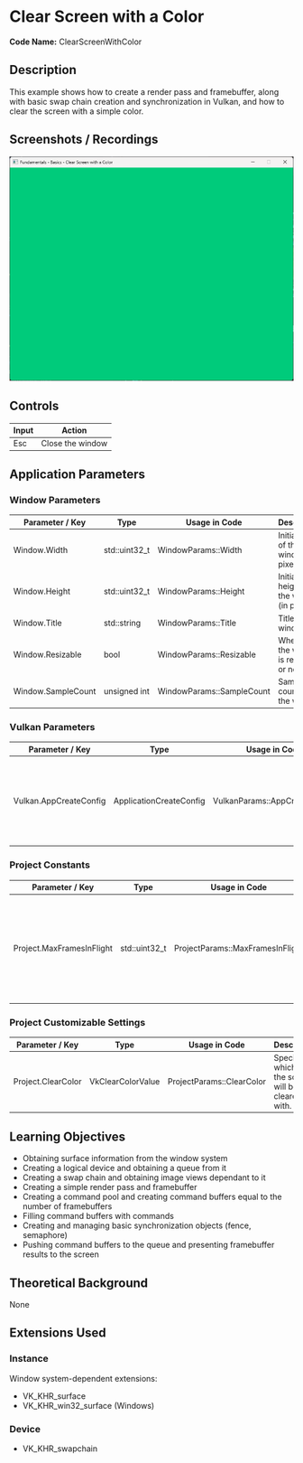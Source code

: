 # Clear Screen with a Color

**Code Name:** ClearScreenWithColor

## Description

This example shows how to create a render pass and framebuffer, along with basic swap chain creation and synchronization in Vulkan, and how to clear the screen with a simple color.

## Screenshots / Recordings

![](/Docs/ExampleMedia/Fundamentals/Basics/ClearScreenWithColor.png?raw=true)

## Controls

| Input | Action           |
|-------|------------------|
| Esc   | Close the window |

## Application Parameters

### Window Parameters

| Parameter / Key    | Type          | Usage in Code             | Description                             | Rewritable? |
|--------------------|---------------|---------------------------|-----------------------------------------|-------------|
| Window.Width       | std::uint32_t | WindowParams::Width       | Initial width of the window (in pixel)  | No          |
| Window.Height      | std::uint32_t | WindowParams::Height      | Initial height of the window (in pixel) | No          |
| Window.Title       | std::string   | WindowParams::Title       | Title of the window                     | No          |
| Window.Resizable   | bool          | WindowParams::Resizable   | Whether the window is resizable or not  | No          |
| Window.SampleCount | unsigned int  | WindowParams::SampleCount | Sample count of the window              | No          |

### Vulkan Parameters

| Parameter / Key        | Type                    | Usage in Code                 | Description                                                                        | Rewritable? |
|------------------------|-------------------------|-------------------------------|------------------------------------------------------------------------------------|-------------|
| Vulkan.AppCreateConfig | ApplicationCreateConfig | VulkanParams::AppCreateConfig | Contains Vulkan related configs like app name, Vulkan version, render loop ms etc. | No          |

### Project Constants

| Parameter / Key           | Type          | Usage in Code                    | Description                                                                             | Rewritable? |
|---------------------------|---------------|----------------------------------|-----------------------------------------------------------------------------------------|-------------|
| Project.MaxFramesInFlight | std::uint32_t | ProjectParams::MaxFramesInFlight | Specifies the maximum number of images to be processed at each step in the render loop. | No          |

### Project Customizable Settings

| Parameter / Key           | Type          | Usage in Code                    | Description                                                                             | Rewritable? |
|---------------------------|---------------|----------------------------------|-----------------------------------------------------------------------------------------|-------------|
| Project.ClearColor | VkClearColorValue | ProjectParams::ClearColor | Specifies which color the screen will be cleared with. | Yes         |


## Learning Objectives

- Obtaining surface information from the window system
- Creating a logical device and obtaining a queue from it
- Creating a swap chain and obtaining image views dependant to it
- Creating a simple render pass and framebuffer
- Creating a command pool and creating command buffers equal to the number of framebuffers
- Filling command buffers with commands
- Creating and managing basic synchronization objects (fence, semaphore)
- Pushing command buffers to the queue and presenting framebuffer results to the screen

## Theoretical Background

None

## Extensions Used

### Instance

Window system-dependent extensions:
- VK_KHR_surface
- VK_KHR_win32_surface (Windows)

### Device

- VK_KHR_swapchain
